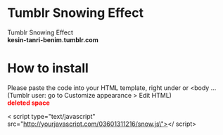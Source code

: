 # Tumblr Snowing Effect
Tumblr Snowing Effect<br>
<b>kesin-tanri-benim.tumblr.com</b>

# How to install

Please paste the code into your HTML template, right under <body> or <body ...
(Tumblr user: go to Customize appearance > Edit HTML)<br>
<font color="red"><b>deleted space</b></font>

< script type="text/javascript" src="http://yourjavascript.com/03601311216/snow.js\"></ script>

